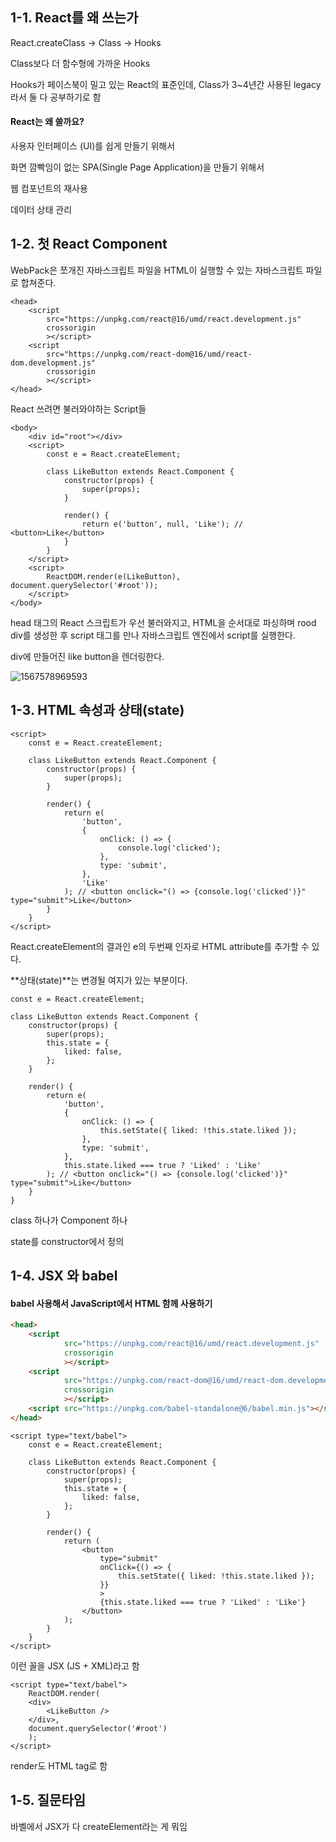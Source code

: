 ## 1-1. React를 왜 쓰는가

React.createClass -> Class -> Hooks

Class보다 더 함수형에 가까운 Hooks

Hooks가 페이스북이 밀고 있는 React의 표준인데, Class가 3~4년간 사용된 legacy라서 둘 다 공부하기로 함

#### React는 왜 쓸까요?

사용자 인터페이스 (UI)를 쉽게 만들기 위해서

화면 깜빡임이 없는 SPA(Single Page Application)을 만들기 위해서

웹 컴포넌트의 재사용

데이터 상태 관리



## 1-2. 첫 React Component

WebPack은 쪼개진 자바스크립트 파일을 HTML이 실행할 수 있는 자바스크립트 파일로 합쳐준다.

```react
<head>
    <script
        src="https://unpkg.com/react@16/umd/react.development.js"
        crossorigin
        ></script>
    <script
        src="https://unpkg.com/react-dom@16/umd/react-dom.development.js"
        crossorigin
        ></script>
</head>
```

React 쓰려면 불러와야하는 Script들

```react
<body>
    <div id="root"></div>
    <script>
        const e = React.createElement;

        class LikeButton extends React.Component {
            constructor(props) {
                super(props);
            }

            render() {
                return e('button', null, 'Like'); // <button>Like</button>
            }
        }
    </script>
    <script>
        ReactDOM.render(e(LikeButton), document.querySelector('#root'));
    </script>
</body>
```

head 태그의 React 스크립트가 우선 불러와지고, HTML을 순서대로 파싱하며 rood div를 생성한 후 script 태그를 만나 자바스크립트 엔진에서 script를 실행한다.

div에 만들어진 like button을 렌더링한다.

![1567578969593](C:\Users\subin\AppData\Roaming\Typora\typora-user-images\1567578969593.png)



## 1-3. HTML 속성과 상태(state)

```react
<script>
    const e = React.createElement;

    class LikeButton extends React.Component {
        constructor(props) {
            super(props);
        }

        render() {
            return e(
                'button',
                {
                    onClick: () => {
                        console.log('clicked');
                    },
                    type: 'submit',
                },
                'Like'
            ); // <button onclick="() => {console.log('clicked')}" type="submit">Like</button>
        }
    }
</script>
```

React.createElement의 결과인 e의 두번째 인자로 HTML attribute를 추가할 수 있다.

**상태(state)**는 변경될 여지가 있는 부분이다.

```react
const e = React.createElement;

class LikeButton extends React.Component {
    constructor(props) {
        super(props);
        this.state = {
            liked: false,
        };
    }

    render() {
        return e(
            'button',
            {
                onClick: () => {
                    this.setState({ liked: !this.state.liked });
                },
                type: 'submit',
            },
            this.state.liked === true ? 'Liked' : 'Like'
        ); // <button onclick="() => {console.log('clicked')}" type="submit">Like</button>
    }
}
```

class 하나가 Component 하나

state를 constructor에서 정의

## 1-4. JSX 와 babel

#### babel 사용해서 JavaScript에서 HTML 함께 사용하기

```html
<head>
    <script
            src="https://unpkg.com/react@16/umd/react.development.js"
            crossorigin
            ></script>
    <script
            src="https://unpkg.com/react-dom@16/umd/react-dom.development.js"
            crossorigin
            ></script>
    <script src="https://unpkg.com/babel-standalone@6/babel.min.js"></script>
</head>
```

```react
<script type="text/babel">
    const e = React.createElement;

    class LikeButton extends React.Component {
        constructor(props) {
            super(props);
            this.state = {
                liked: false,
            };
        }

        render() {
            return (
                <button
                    type="submit"
                    onClick={() => {
                        this.setState({ liked: !this.state.liked });
                    }}
                    >
                    {this.state.liked === true ? 'Liked' : 'Like'}
                </button>
            );
        }
    }
</script>
```

이런 꼴을 JSX (JS + XML)라고 함

```react
<script type="text/babel">
    ReactDOM.render(
    <div>
        <LikeButton />
    </div>,
    document.querySelector('#root')
    );
</script>
```

render도 HTML tag로 함

## 1-5. 질문타임

바벨에서 JSX가 다 createElement라는 게 뭐임

